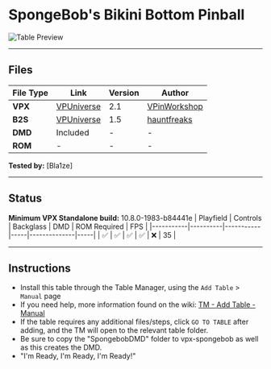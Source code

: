 ﻿# SpongeBob's Bikini Bottom Pinball

![Table Preview](../../images/vpx-spongebob.png)

---

## Files
| File Type | Link | Version | Author | 
|-----------|--------|----------|--------------|
| **VPX** | [VPUniverse](https://vpuniverse.com/files/file/16321-spongebobs-bikini-bottom-pinball-vpw/) | 2.1 | [VPinWorkshop](https://vpuniverse.com/profile/40692-vpinworkshop/) |
| **B2S** | [VPUniverse](https://vpuniverse.com/files/file/16323-spongebob-original-2023-alt-b2s/) | 1.5 |[hauntfreaks](https://vpuniverse.com/profile/5216-hauntfreaks/) |
| **DMD** | Included | - | - |
| **ROM** | - | - | - |

**Tested by:** [Bla1ze]

---

## Status 
**Minimum VPX Standalone build:** 10.8.0-1983-b84441e
| Playfield | Controls | Backglass | DMD | ROM Required | FPS | 
|-----------|----------|-----------|-----|--------------|-----|
| :white_check_mark: | :white_check_mark: | :white_check_mark: | :white_check_mark: | :x: | 35 |

---

## Instructions

- Install this table through the Table Manager, using the `Add Table` > `Manual` page
- If you need help, more information found on the wiki: [TM - Add Table - Manual](https://github.com/LegendsUnchained/vpx-standalone-alp4k/wiki/%5B04%5D-%F0%9F%A7%A1-TM-%E2%80%90-Other-Features#add-table---manual)
- If the table requires any additional files/steps, click `GO TO TABLE` after adding, and the TM will open to the relevant table folder.
- Be sure to copy the "SpongebobDMD" folder to vpx-spongebob as well as this creates the DMD.
- "I'm Ready, I'm Ready, I'm Ready!"

